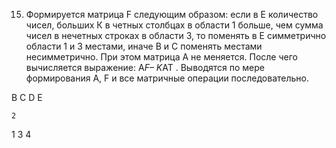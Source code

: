 15. Формируется матрица F следующим образом: если в Е количество чисел, больших К в четных столбцах в области 1 больше, чем сумма чисел в нечетных строках в области 3, то поменять в Е симметрично области 1 и 3 местами, иначе В и С поменять местами несимметрично. При этом матрица А не меняется. После чего вычисляется выражение: A*F– K*AT . Выводятся по мере формирования А, F и все матричные операции последовательно. 

 B	C 
 D	E

    2
 1      3
    4
